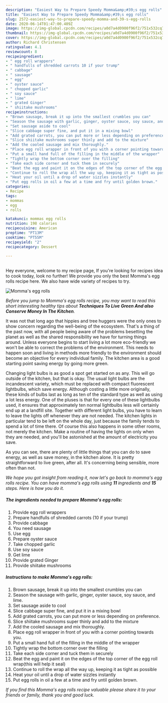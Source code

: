 ```yaml
---
description: "Easiest Way to Prepare Speedy Momma&amp;#39;s egg rolls"
title: "Easiest Way to Prepare Speedy Momma&amp;#39;s egg rolls"
slug: 2572-easiest-way-to-prepare-speedy-momma-and-39-s-egg-rolls
date: 2020-06-14T01:47:00.409Z
image: https://img-global.cpcdn.com/recipes/a0d7a4d0900f96f2/751x532cq70/mommas-egg-rolls-recipe-main-photo.jpg
thumbnail: https://img-global.cpcdn.com/recipes/a0d7a4d0900f96f2/751x532cq70/mommas-egg-rolls-recipe-main-photo.jpg
cover: https://img-global.cpcdn.com/recipes/a0d7a4d0900f96f2/751x532cq70/mommas-egg-rolls-recipe-main-photo.jpg
author: Richard Christensen
ratingvalue: 4.1
reviewcount: 8
recipeingredient:
- " egg roll wrappers"
- " handfulls of shredded carrots 10 if your trump"
- " cabbage"
- " sausage"
- " egg"
- " oyster sauce"
- " chopped garlic"
- " soy sauce"
- " lime"
- " grated Ginger"
- " shiitake mushrooms"
recipeinstructions:
- "Brown sausage, break it up into the smallest crumbles you can"
- "Season the sausage with garlic, ginger, oyster sauce, soy sauce, and lime."
- "Set sausage aside to cool"
- "Slice cabbage super fine, and put it in a mixing bowl"
- "Add grated carrots, you can put more or less depending on preference."
- "Slice shiitake mushrooms super thinly and add to the mixture"
- "Add the cooled sausage and mix thoroughly."
- "Place egg roll wrapper in front of you with a corner pointing towards you."
- "Put a small hand full of the filling in the middle of the wrapper"
- "Tightly wrap the bottom corner over the filling"
- "Take each side corner and tuck them in securely"
- "Beat the egg and paint it on the edges of the top corner of the egg roll wrap(this will help it seal)"
- "Continue to roll the wrap all the way up, keeping it as tight as possible"
- "Heat your oil until a drop of water sizzles instantly"
- "Put egg rolls in oil a few at a time and fry until golden brown."
categories:
- Recipe
tags:
- mommas
- egg
- rolls

katakunci: mommas egg rolls 
nutrition: 198 calories
recipecuisine: American
preptime: "PT13M"
cooktime: "PT55M"
recipeyield: "2"
recipecategory: Dessert

---
```

<br>
Hey everyone, welcome to my recipe page, If you're looking for recipes idea to cook today, look no further! We provide you only the best Momma&#39;s egg rolls recipe here. We also have wide variety of recipes to try.
<br>


![Momma&#39;s egg rolls](https://img-global.cpcdn.com/recipes/a0d7a4d0900f96f2/751x532cq70/mommas-egg-rolls-recipe-main-photo.jpg)

<i>Before you jump to Momma&#39;s egg rolls recipe, you may want to read this short interesting healthy tips about 
<strong>Techniques To Live Green And also Conserve Money In The Kitchen</strong>.</i>
</br>

It was not that long ago that hippies and tree huggers were the only ones to show concern regarding the well-being of the ecosystem. That's a thing of the past now, with all people being aware of the problems besetting the planet as well as the shared responsibility we have for turning things around. Unless everyone begins to start living a lot more eco-friendly we won't be able to correct the problems of the environment. This needs to happen soon and living in methods more friendly to the environment should become an objective for every individual family. The kitchen area is a good starting point saving energy by going more green.

Changing light bulbs is as good a spot get started on as any. This will go outside of the kitchen, but that is okay. The usual light bulbs are the incandescent variety, which must be replaced with compact fluorescent lightbulbs, which save energy. Although costing a little more originally, these kinds of bulbs last as long as ten of the standard type as well as using a lot less energy. One of the pluses is that for every one of these lightbulbs used, it ensures that approximately ten normal lightbulbs less will certainly end up at a landfill site. Together with different light bulbs, you have to learn to leave the lights off whenever they are not needed. The kitchen lights in particular tend to be left on the whole day, just because the family tends to spend a lot of time there. Of course this also happens in some other rooms, not merely the kitchen. Make a routine of having the lights on only when they are needed, and you'll be astonished at the amount of electricity you save.

As you can see, there are plenty of little things that you can do to save energy, as well as save money, in the kitchen alone. It is pretty straightforward to live green, after all. It's concerning being sensible, more often than not.


<i>We hope you got insight from reading it, now let's go back to momma&#39;s egg rolls recipe. You can have momma&#39;s egg rolls using <strong>11</strong> ingredients and <strong>15</strong> steps. Here is how you do it.
</i>

##### The ingredients needed to prepare Momma&#39;s egg rolls:

1. Provide  egg roll wrappers
1. Prepare  handfulls of shredded carrots (10 if your trump)
1. Provide  cabbage
1. You need  sausage
1. Use  egg
1. Prepare  oyster sauce
1. Take  chopped garlic
1. Use  soy sauce
1. Get  lime
1. Provide  grated Ginger
1. Provide  shiitake mushrooms


##### Instructions to make Momma&#39;s egg rolls:

1. Brown sausage, break it up into the smallest crumbles you can
1. Season the sausage with garlic, ginger, oyster sauce, soy sauce, and lime.
1. Set sausage aside to cool
1. Slice cabbage super fine, and put it in a mixing bowl
1. Add grated carrots, you can put more or less depending on preference.
1. Slice shiitake mushrooms super thinly and add to the mixture
1. Add the cooled sausage and mix thoroughly.
1. Place egg roll wrapper in front of you with a corner pointing towards you.
1. Put a small hand full of the filling in the middle of the wrapper
1. Tightly wrap the bottom corner over the filling
1. Take each side corner and tuck them in securely
1. Beat the egg and paint it on the edges of the top corner of the egg roll wrap(this will help it seal)
1. Continue to roll the wrap all the way up, keeping it as tight as possible
1. Heat your oil until a drop of water sizzles instantly
1. Put egg rolls in oil a few at a time and fry until golden brown.


<i>If you find this Momma&#39;s egg rolls recipe valuable please share it to your friends or family, thank you and good luck.</i>
